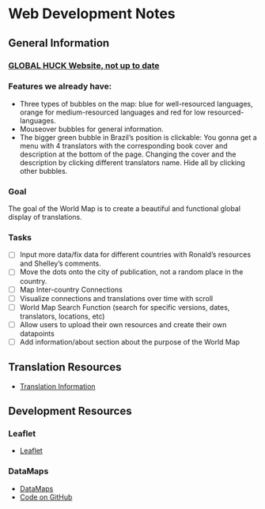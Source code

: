 # Web Development Notes
## General Information
### [GLOBAL HUCK Website, not up to date](https://rosetta.univ-lille.fr/worldmap/)
### Features we already have:
- Three types of bubbles on the map: blue for well-resourced languages, orange for medium-resourced languages and red for low resourced-languages.
- Mouseover bubbles for general information.
- The bigger green bubble in Brazil’s position is clickable: You gonna get a menu with 4 translators with the corresponding book cover and description at the bottom of the page. Changing the cover and the description by clicking different translators name. Hide all by clicking other bubbles.
### Goal
The goal of the World Map is to create a beautiful and functional global display of translations.
### Tasks
- [ ] Input more data/fix data for different countries with Ronald’s resources and Shelley’s comments.
- [ ] Move the dots onto the city of publication, not a random place in the country.
- [ ] Map Inter-country Connections
- [ ] Visualize connections and translations over time with scroll
- [ ] World Map Search Function (search for specific versions, dates, translators, locations, etc)
- [ ] Allow users to upload their own resources and create their own datapoints
- [ ] Add information/about section about the purpose of the World Map
## Translation Resources 
- [Translation Information](references/List%20of%20translations%20to%20feed%20the%20map.pdf)
## Development Resources
### Leaflet
- [Leaflet](https://leafletjs.com/)
### DataMaps
- [DataMaps](http://datamaps.github.io)
- [Code on GitHub](https://github.com/markmarkoh/datamaps/blob/master/README.md#getting-started)